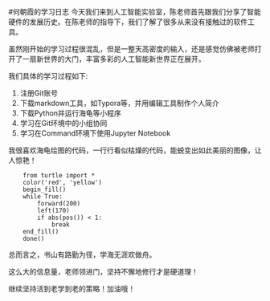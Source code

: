 #何朝霞的学习日志
今天我们来到人工智能实验室，陈老师首先跟我们分享了智能硬件的发展历史。在陈老师的指导下，我们了解了很多从来没有接触过的软件工具。

虽然刚开始的学习过程很混乱，但是一整天高密度的输入，还是感觉仿佛被老师打开了一扇新世界的大门，丰富多彩的人工智能新世界正在展开。

我们具体的学习过程如下:

<ol>
<li>注册Git账号</li>
<li>下载markdown工具，如Typora等，并用编辑工具制作个人简介</li>
<li>下载Python并运行海龟等小程序</li>
<li>学习在Git环境中的小组协同</li>
<li>学习在Command环境下使用Jupyter Notebook</li>
</ol>

我很喜欢海龟绘图的代码，一行行看似枯燥的代码，能蜕变出如此美丽的图像，让人惊艳！

```
    from turtle import *
    color('red', 'yellow')
    begin_fill()
    while True:
        forward(200)
        left(170)
        if abs(pos()) < 1:
            break
    end_fill()
    done()
```

总而言之，书山有路勤为径，学海无涯欢做舟。

这么大的信息量，老师领进门，坚持不懈地修行才是硬道理！

继续坚持活到老学到老的策略！加油哦！